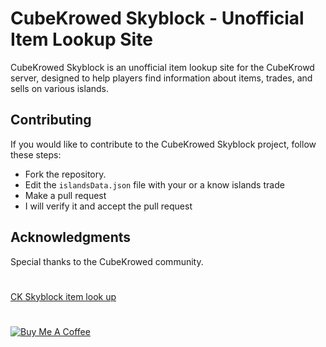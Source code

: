 
# CubeKrowed Skyblock - Unofficial Item Lookup Site

  

CubeKrowed Skyblock is an unofficial item lookup site for the CubeKrowd server, designed to help players find information about items, trades, and sells on various islands.

  

## Contributing


If you would like to contribute to the CubeKrowed Skyblock project, follow these steps:

 - Fork the repository.
  - Edit the `islandsData.json` file with your or a know islands trade
  - Make a pull request
  - I will verify it and accept the pull request

## Acknowledgments
Special thanks to the CubeKrowed community.



#
[CK Skyblock item look up](https://ckskyblock.michaelparker.tech/)
#
[![Buy Me A Coffee](https://www.buymeacoffee.com/assets/img/custom_images/orange_img.png)](https://www.buymeacoffee.com/Michaelrbparker)



